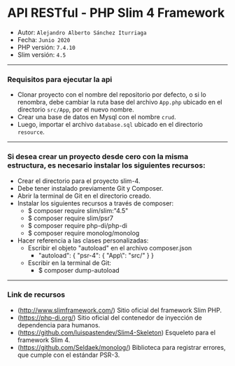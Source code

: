 # API RESTful - PHP Slim 4 Framework
- Autor: `Alejandro Alberto Sánchez Iturriaga`
- Fecha: `Junio 2020`
- PHP versión: `7.4.10`
- Slim versión: `4.5`

___
### Requisitos para ejecutar la api
- Clonar proyecto con el nombre del repositorio por defecto, o si lo renombra, debe cambiar la ruta base del archivo `App.php` ubicado en el directorio `src/App`, por el nuevo nombre.
- Crear una base de datos en Mysql con el nombre `crud`.
- Luego, importar el archivo `database.sql` ubicado en el directorio `resource`.
___
### Si desea crear un proyecto desde cero con la misma estructura, es necesario instalar los siguientes recursos:
- Crear el directorio para el proyecto slim-4.
- Debe tener instalado previamente Git y Composer.
- Abrir la terminal de Git en el directorio creado.
- Instalar los siguientes recursos a través de composer:
	- $ composer require slim/slim:"4.5"
	- $ composer require slim/psr7
	- $ composer require php-di/php-di
	- $ composer require monolog/monolog
- Hacer referencia a las clases personalizadas:
	- Escribir el objeto "autoload" en el archivo composer.json
		- "autoload": {
			  "psr-4": {
			  	  "App\\": "src/"
			  }
		  }
	- Escribir en la terminal de Git:
		- $ composer dump-autoload
___
### Link de recursos
- (http://www.slimframework.com/)  Sitio oficial del framework Slim PHP.
- (https://php-di.org/)  Sitio oficial del contenedor de inyección de dependencia para humanos.
- (https://github.com/luispastendev/Slim4-Skeleton)  Esqueleto para el framework Slim 4.
- (https://github.com/Seldaek/monolog/)  Biblioteca para registrar errores, que cumple con el estándar PSR-3.